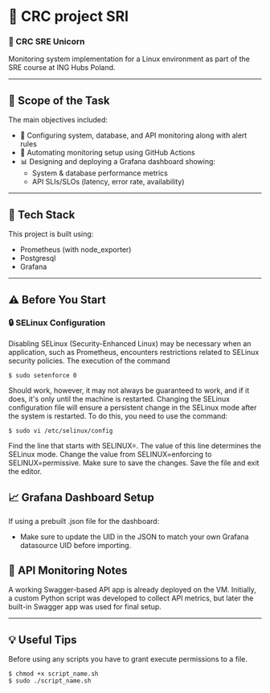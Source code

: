 # 🚀 CRC project SRI
### 🦄 CRC SRE Unicorn
Monitoring system implementation for a Linux environment as part of the SRE course at ING Hubs Poland.

---

## 🎯 Scope of the Task
The main objectives included:

- 🔧 Configuring system, database, and API monitoring along with alert rules  
- 🤖 Automating monitoring setup using GitHub Actions  
- 📊 Designing and deploying a Grafana dashboard showing:
  - System & database performance metrics
  - API SLIs/SLOs (latency, error rate, availability)
    
---
    
## 🧰 Tech Stack
This project is built using:
* Prometheus (with node_exporter)
* Postgresql
* Grafana

---

## ⚠️ Before You Start
### 🔒 SELinux Configuration

Disabling SELinux (Security-Enhanced Linux) may be necessary when an application, such as Prometheus, encounters restrictions related to SELinux security policies.
The execution of the command
```
$ sudo setenforce 0
```
Should work, however, it may not always be guaranteed to work, and if it does, it's only until the machine is restarted.
Changing the SELinux configuration file will ensure a persistent change in the SELinux mode after the system is restarted. To do this, you need to use the command:
```
$ sudo vi /etc/selinux/config
```
Find the line that starts with SELINUX=. The value of this line determines the SELinux mode.
Change the value from SELINUX=enforcing to SELINUX=permissive. Make sure to save the changes. Save the file and exit the editor.

## 📈 Grafana Dashboard Setup
If using a prebuilt .json file for the dashboard:

- Make sure to update the UID in the JSON to match your own Grafana datasource UID before importing.

## 🐍 API Monitoring Notes
A working Swagger-based API app is already deployed on the VM.
Initially, a custom Python script was developed to collect API metrics, but later the built-in Swagger app was used for final setup.

---

## 💡 Useful Tips
Before using any scripts you have to grant execute permissions to a file.
```
$ chmod +x script_name.sh
$ sudo ./script_name.sh
```

